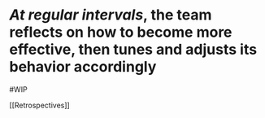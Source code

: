 
# _At regular intervals_, the team **reflects on how to become more effective**, then tunes and adjusts its behavior accordingly

#WIP 

[[Retrospectives]]